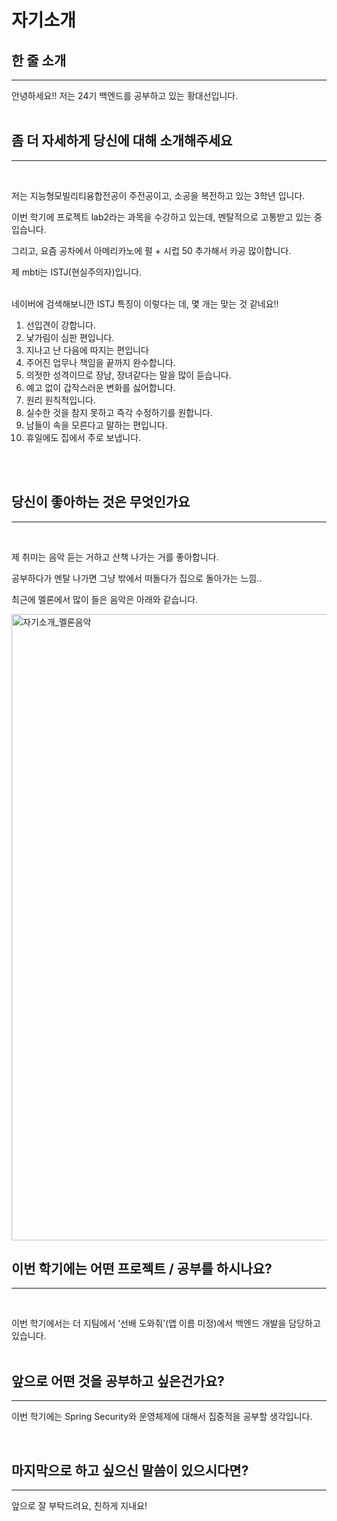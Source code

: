 # 자기소개

## 한 줄 소개

---

안녕하세요!! 저는 24기 백엔드를 공부하고 있는 황대선입니다.  
<br>



## 좀 더 자세하게 당신에 대해 소개해주세요

---

<br>

저는 지능형모빌리티융합전공이 주전공이고, 소공을 복전하고 있는 3학년 입니다.   

이번 학기에 프로젝트 lab2라는 과목을 수강하고 있는데, 멘탈적으로 고통받고 있는 중입습니다.
<br>


그리고, 요즘 공차에서 아메리카노에 펄 + 시럽 50 추가해서 카공 많이합니다.
<br>


제 mbti는 ISTJ(현실주의자)입니다.
<br>
<br>


네이버에 검색해보니깐 ISTJ 특징이 이렇다는 데, 몇 개는 맞는 것 같네요!!

1. 선입견이 강합니다.
2. 낯가림이 심판 편입니다.
3. 지나고 난 다음에 따지는 편입니다
4. 주어진 업무나 책임을 끝까지 완수합니다.
5. 의젓한 성격이므로 장남, 장녀같다는 말을 많이 듣습니다.
6. 예고 없이 갑작스러운 변화를 싫어합니다.
7. 원리 원칙적입니다.
8. 실수한 것을 참지 못하고 즉각 수정하기를 원합니다.
9. 남들이 속을 모른다고 말하는 편입니다.
10. 휴일에도 집에서 주로 보냅니다. 

<br>
<br>


## 당신이 좋아하는 것은 무엇인가요

---

<br>


제 취미는 음악 듣는 거하고 산책 나가는 거를 좋아합니다.

공부하다가 멘탈 나가면 그냥 밖에서 떠돌다가 집으로 돌아가는 느낌..

최근에 멜론에서 많이 들은 음악은 아래와 같습니다.   

<img width="1002" alt="자기소개_멜론음악" src="https://user-images.githubusercontent.com/91835827/235077091-3ba9413c-ac36-4f0b-a206-1d9c6db1d9da.png">


<br>


## 이번 학기에는 어떤 프로젝트 / 공부를 하시나요?
---

<br>

이번 학기에서는 더 지팀에서 ‘선배 도와줘’(앱 이름 미정)에서 백엔드 개발을 담당하고 있습니다. 
<br>
<br>

## 앞으로 어떤 것을 공부하고 싶은건가요?
---

이번 학기에는 Spring Security와 운영체제에 대해서 집중적을 공부할 생각입니다.

<br>


## 마지막으로 하고 싶으신 말씀이 있으시다면?
---

앞으로 잘 부탁드려요, 친하게 지내요!